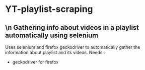 # YT-playlist-scraping
\n
Gathering info about videos in a playlist automatically using selenium
---
Uses selenium and firefox geckodriver to automatically gather the information about playlist and its videos.
Needs : 
+ geckodriver for firefox

